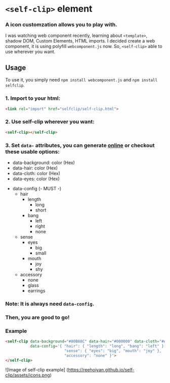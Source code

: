 # **`<self-clip>`** element
### A icon customzation allows you to play with.

I was watching web component recently, learning about `<template>`, shadow DOM, Custom Elements, HTML imports. I decided create a web component, it is using polyfill `webcomponent.js` now.
So, `<self-clip>` able to use wherever you want.

## Usage

To use it, you simply need `npm install webcomponent.js` and `npm install selfclip`.
### 1. Import to your html:
```html
<link rel="import" href="selfclip/self-clip.html">
```

### 2. Use self-clip wherever you want:
```html
<self-clip></self-clip>
```

### 3. Set `data-` attributes, you can generate [online](https://reehoiyan.github.io/self-clip/) or checkout these usable options:

* data-background: color (Hex)
* data-hair: color (Hex)
* data-cloth: color (Hex)
* data-eyes: color (Hex)
- data-config (- MUST -)
  - hair
    - length
       - long
       - short
    - bang
       - left
       - right
       - none
  - sense
    - eyes
       - big
       - small
    - mouth
       - joy
       - shy
  - accessory
    - none
    - glass
    - earrings

### Note: It is always need `data-config`.
### Then, you are good to go!

### Example
```html
<self-clip data-background="#80B88C" data-hair="#000000" data-cloth="#A0DBDF" data-eyes="#000000"
 		   data-config='{ "hair": { "length": "long", "bang": "left" },
 			              "sense": { "eyes": "big", "mouth": "joy" },
 			              "accessory": "none" }'>
</self-clip>
```
![Image of self-clip example]
(https://reehoiyan.github.io/self-clip/assets/icons.png)